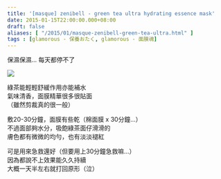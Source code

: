 ```yaml
---
title: '[masque] zenibell - green tea ultra hydrating essence mask'
date: 2015-01-15T22:00:00.000+08:00
draft: false
aliases: [ "/2015/01/masque-zenibell-green-tea-ultra.html" ]
tags : [glamorous - 保養おたく, glamorous - 面膜魂]
---
```


保濕保濕... 每天都停不了  

[![](https://farm9.staticflickr.com/8621/16261671241_dfe1ff5d0f_z.jpg)](https://farm9.staticflickr.com/8621/16261671241_dfe1ff5d0f_z.jpg)

綠茶能輕輕舒緩作用亦能補水  
氣味清香，面膜精華很多很貼面  
（雖然剪裁真的很一般）  
  
敷20-30分鐘，面膜有些乾（棉面膜 x 30分鐘...）  
不過面部夠水分，吸飽綠茶面仔滑滑的  
膚色都有微微的均勻，也有淡淡褪紅  
  
可是用來急救還好（但要用上30分鐘急救嘛...）  
因為都說不上效果能久久持續  
大概一天半左右就打回原形（泣）